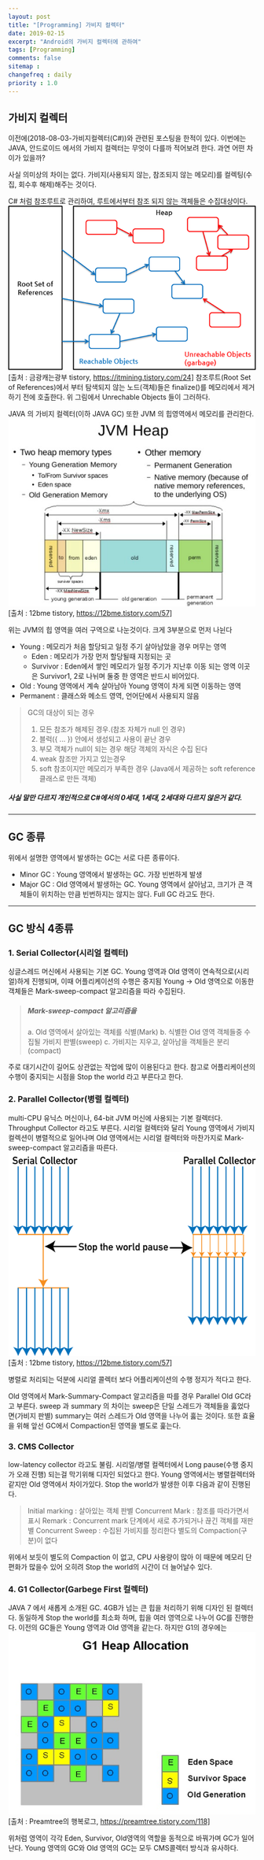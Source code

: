 ```yaml
---
layout: post
title: "[Programming] 가비지 컬렉터"
date: 2019-02-15
excerpt: "Android의 가비지 컬렉터에 관하여"
tags: [Programming]
comments: false
sitemap :
changefreq : daily
priority : 1.0
---
```


## 가비지 컬렉터

 이전에(2018-08-03-가비지컬렉터(C#))와 관련된 포스팅을 한적이 있다.
이번에는 JAVA, 안드로이드 에서의 가비지 컬렉터는 무엇이 다를까 적어보려 한다.
과연 어떤 차이가 있을까?

사실 의미상의 차이는 없다. 가비지(사용되지 않는, 참조되지 않는 메모리)를
컬렉팅(수집, 회수후 해제)해주는 것이다.

C# 처럼 참조루트로 관리하여, 루트에서부터 참조 되지 않는 객체들은 수집대상이다.
![rootHeap](/assets/img/javaGC/rootHeap.png)
[출처 : 금광캐는광부 tistory, https://itmining.tistory.com/24]
참조루트(Root Set of References)에서 부터 탐색되지 않는 노드(객체)들은 finalize()를
메모리에서 제거하기 전에 호출한다. 위 그림에서 Unrechable Objects 들이 그러하다.


JAVA 의 가비지 컬렉터(이하 JAVA GC) 또한 JVM 의 힙영역에서 메모리를 관리한다.
![JVMHeap](/assets/img/javaGC/JVMHeap.jpg)
[출처 : 12bme tistory, https://12bme.tistory.com/57]

위는 JVM의 힙 영역을 여러 구역으로 나눈것이다. 크게 3부분으로 먼저 나뉜다
  * Young : 메모리가 처음 할당되고 일정 주기 살아남았을 경우 머무는 영역
    - Eden : 메모리가 가장 먼저 할당될때 지정되는 곳
    - Survivor : Eden에서 쌓인 메모리가 일정 주기가 지난후 이동 되는 영역
              이곳은 Survivor1, 2로 나뉘며 둘중 한 영역은 반드시 비어있다.
  * Old : Young 영역에서 계속 살아남아 Young 영역이 차게 되면 이동하는 영역
  * Permanent : 클래스와 메소드 영역, 언어단에서 사용되지 않음

> GC의 대상이 되는 경우
> 1. 모든 참조가 해제된 경우.(참조 자체가 null 인 경우)
> 2. 블럭({ ... }) 안에서 생성되고 사용이 끝난 경우
> 3. 부모 객체가 null이 되는 경우 해당 객체의 자식은 수집 된다
> 4. weak 참조만 가지고 있는경우
> 5. soft 참조이지만 메모리가 부족한 경우
> (Java에서 제공하는 soft reference 클래스로 만든 객체)

##### 사실 말만 다르지 개인적으로 C#에서의 0세대, 1세대, 2세대와 다르지 않은거 같다.


---
## GC 종류

 위에서 설명한 영역에서 발생하는 GC는 서로 다른 종류이다.
  - Minor GC : Young 영역에서 발생하는 GC. 가장 빈번하게 발생
  - Major GC : Old 영역에서 발생하는 GC. Young 영역에서 살아남고, 크기가 큰 객체들이
             위치하는 만큼 빈번하지는 않지는 않다. Full GC 라고도 한다.


---

## GC 방식 4종류

### 1. Serial Collector(시리얼 컬렉터)
싱글스레드 머신에서 사용되는 기본 GC.
Young 영역과 Old 영역이 연속적으로(시리얼)하게 진행되며, 이때 어플리케이션의 수행은 중지됨
Young -> Old 영역으로 이동한 객체들은 Mark-sweep-compact 알고리즘을 따라 수집된다.

> ##### Mark-sweep-compact 알고리즘을
> a. Old 영역에서 살아있는 객체를 식별(Mark)
> b. 식별한 Old 영역 객체들중 수집될 가비지 판별(sweep)
> c. 가비지는 지우고, 살아남을 객체들은 분리(compact)

주로 대기시간이 길어도 상관없는 작업에 많이 이용된다고 한다. 참고로 어플리케이션의 수행이
중지되는 시점을 Stop the world 라고 부른다고 한다.


### 2. Parallel Collector(병렬 컬렉터)
multi-CPU 유닉스 머신이나, 64-bit JVM 머신에 사용되는 기본 컬렉터다. Throughput Collector
라고도 부른다. 시리얼 컬렉터와 달리 Young 영역에서 가비지 컬렉션이 병렬적으로 일어나며
Old 영역에서는 시리얼 컬렉터와 마찬가지로 Mark-sweep-compact 알고리즘을 따른다.
![parallelCollector](/assets/img/javaGC/parallelCollector.png)
[출처 : 12bme tistory, https://12bme.tistory.com/57]

병렬로 처리되는 덕분에 시리얼 콜렉터 보다 어플리케이션의 수행 정지가 적다고 한다.

Old 영역에서  Mark-Summary-Compact 알고리즘을 따를 경우 Parallel Old GC라고 부른다.
sweep 과 summary 의 차이는 sweep은 단일 스레드가 객체들을 훓었다면(가비지 판별)
summary는 여러 스레드가 Old 영역을 나누어 훓는 것이다. 또한 효율을 위해 앞선 GC에서
Compaction된 영역을 별도로 훑는다.

### 3. CMS Collector
low-latency collector 라고도 불림. 시리얼/병렬 컬렉터에서 Long pause(수행 중지가 오래 진행)
되는걸 막기위해 디자인 되었다고 한다. Young 영역에서는 병렬컬렉터와 같지만 Old 영역에서 차이가있다. Stop the world가 발생한 이후 다음과 같이 진행된다.
 > Initial marking : 살아있는 객체 판별
 > Concurrent Mark : 참조를 따라가면서 표시
 > Remark : Concurrent mark 단계에서 새로 추가되거나 끊긴 객체를 재판별
 > Concurrent Sweep : 수집된 가비지를 정리한다
 > 별도의 Compaction(구분)이 없다

 위에서 보듯이 별도의 Compaction 이 없고, CPU 사용량이 많아 이 때문에
 메모리 단편화가 많을수 있어 오히려 Stop the world의 시간이 더 늘어날수 있다.

### 4. G1 Collector(Garbege First 컬렉터)
JAVA 7 에서 새롭게 소개된 GC. 4GB가 넘는 큰 힙을 처리하기 위해 디자인 된 컬렉터다. 동일하게
Stop the world를 최소화 하며, 힙을 여러 영역으로 나누어 GC를 진행한다.
이전의 GC들은 Young 영역과 Old 영역을 같는다. 하지만 G1의 경우에는
![g1](/assets/img/javaGC/g1.jpg)
[출처 : Preamtree의 행복로그, https://preamtree.tistory.com/118]

위처럼 영역이 각각 Eden, Survivor, Old영역의 역할을 동적으로 바꿔가며 GC가 일어난다.
Young 영역의 GC와 Old 영역의 GC는 모두 CMS콜렉터 방식과 유사하다.
